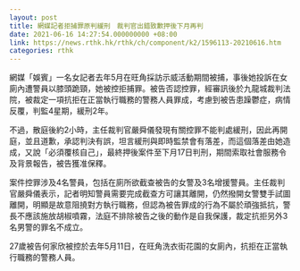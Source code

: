 ```yaml
---
layout: post
title: 網媒記者拒捕罪原判緩刑　裁判官出錯致歉押後下月再判
date: 2021-06-16 14:27:54.000000000 +08:00
link: https://news.rthk.hk/rthk/ch/component/k2/1596113-20210616.htm
categories: rthk
---
```


網媒「娛賓」一名女記者去年5月在旺角採訪示威活動期間被捕，事後她投訴在女廁內遭警員以膝頭跪頸，她被控拒捕罪。被告否認控罪，經審訊後於九龍城裁判法院，被裁定一項抗拒在正當執行職務的警務人員罪成，考慮到被告患躁鬱症，病情反覆，判監4星期，緩刑2年。

不過，散庭後約2小時，主任裁判官嚴舜儀發現有關控罪不能判處緩刑，因此再開庭，並且道歉，承認判決有誤，坦言緩刑與即時監禁會有落差，而這個落差由她造成，又說「必須覆核自己」，最終押後案件至下月17日判刑，期間索取社會服務令及背景報告，被告獲准保釋。

案件控罪涉及4名警員，包括在廁所欲截查被告的女警及3名增援警員。主任裁判官嚴舜儀表示，記者明知警員需要完成截查方可讓其離開，仍然撥開女警雙手試圖離開，明顯是故意阻撓對方執行職務，但認為被告罪成的行為不屬於頑強抵抗，警長不應該施放胡椒噴霧，法庭不排除被告之後的動作是自我保護，裁定抗拒另外3名男警的罪名不成立。

27歲被告何家欣被控於去年5月11日，在旺角洗衣街花園的女廁內，抗拒在正當執行職務的警務人員。
